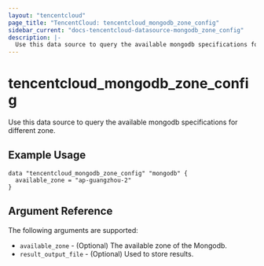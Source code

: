 ```yaml
---
layout: "tencentcloud"
page_title: "TencentCloud: tencentcloud_mongodb_zone_config"
sidebar_current: "docs-tencentcloud-datasource-mongodb_zone_config"
description: |-
  Use this data source to query the available mongodb specifications for different zone.
---
```


# tencentcloud_mongodb_zone_config

Use this data source to query the available mongodb specifications for different zone.

## Example Usage

```hcl
data "tencentcloud_mongodb_zone_config" "mongodb" {
  available_zone = "ap-guangzhou-2"
}
```

## Argument Reference

The following arguments are supported:

* `available_zone` - (Optional) The available zone of the Mongodb.
* `result_output_file` - (Optional) Used to store results.


